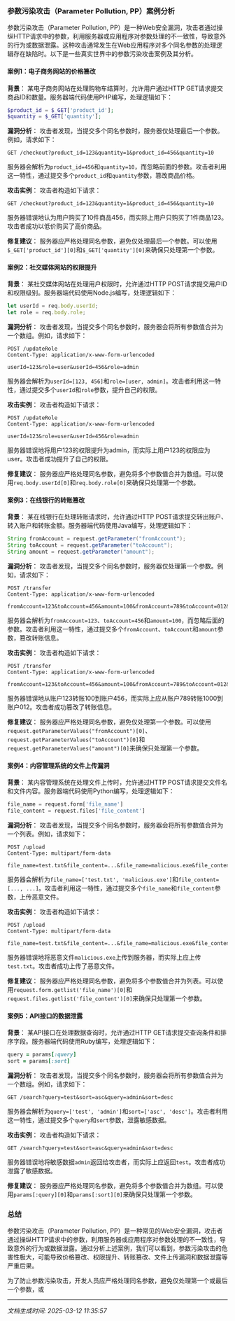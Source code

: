 ### 参数污染攻击（Parameter Pollution, PP）案例分析

参数污染攻击（Parameter Pollution, PP）是一种Web安全漏洞，攻击者通过操纵HTTP请求中的参数，利用服务器或应用程序对参数处理的不一致性，导致意外的行为或数据泄露。这种攻击通常发生在Web应用程序对多个同名参数的处理逻辑存在缺陷时。以下是一些真实世界中的参数污染攻击案例及其分析。

#### 案例1：电子商务网站的价格篡改

**背景**：
某电子商务网站在处理购物车结算时，允许用户通过HTTP GET请求提交商品ID和数量。服务器端代码使用PHP编写，处理逻辑如下：

```php
$product_id = $_GET['product_id'];
$quantity = $_GET['quantity'];
```

**漏洞分析**：
攻击者发现，当提交多个同名参数时，服务器仅处理最后一个参数。例如，请求如下：

```
GET /checkout?product_id=123&quantity=1&product_id=456&quantity=10
```

服务器会解析为`product_id=456`和`quantity=10`，而忽略前面的参数。攻击者利用这一特性，通过提交多个`product_id`和`quantity`参数，篡改商品价格。

**攻击实例**：
攻击者构造如下请求：

```
GET /checkout?product_id=123&quantity=1&product_id=456&quantity=10
```

服务器错误地认为用户购买了10件商品456，而实际上用户只购买了1件商品123。攻击者成功以低价购买了高价商品。

**修复建议**：
服务器应严格处理同名参数，避免仅处理最后一个参数。可以使用`$_GET['product_id'][0]`和`$_GET['quantity'][0]`来确保只处理第一个参数。

#### 案例2：社交媒体网站的权限提升

**背景**：
某社交媒体网站在处理用户权限时，允许通过HTTP POST请求提交用户ID和权限级别。服务器端代码使用Node.js编写，处理逻辑如下：

```javascript
let userId = req.body.userId;
let role = req.body.role;
```

**漏洞分析**：
攻击者发现，当提交多个同名参数时，服务器会将所有参数值合并为一个数组。例如，请求如下：

```
POST /updateRole
Content-Type: application/x-www-form-urlencoded

userId=123&role=user&userId=456&role=admin
```

服务器会解析为`userId=[123, 456]`和`role=[user, admin]`。攻击者利用这一特性，通过提交多个`userId`和`role`参数，提升自己的权限。

**攻击实例**：
攻击者构造如下请求：

```
POST /updateRole
Content-Type: application/x-www-form-urlencoded

userId=123&role=user&userId=456&role=admin
```

服务器错误地将用户123的权限提升为admin，而实际上用户123的权限应为user。攻击者成功提升了自己的权限。

**修复建议**：
服务器应严格处理同名参数，避免将多个参数值合并为数组。可以使用`req.body.userId[0]`和`req.body.role[0]`来确保只处理第一个参数。

#### 案例3：在线银行的转账篡改

**背景**：
某在线银行在处理转账请求时，允许通过HTTP POST请求提交转出账户、转入账户和转账金额。服务器端代码使用Java编写，处理逻辑如下：

```java
String fromAccount = request.getParameter("fromAccount");
String toAccount = request.getParameter("toAccount");
String amount = request.getParameter("amount");
```

**漏洞分析**：
攻击者发现，当提交多个同名参数时，服务器仅处理第一个参数。例如，请求如下：

```
POST /transfer
Content-Type: application/x-www-form-urlencoded

fromAccount=123&toAccount=456&amount=100&fromAccount=789&toAccount=012&amount=1000
```

服务器会解析为`fromAccount=123`、`toAccount=456`和`amount=100`，而忽略后面的参数。攻击者利用这一特性，通过提交多个`fromAccount`、`toAccount`和`amount`参数，篡改转账信息。

**攻击实例**：
攻击者构造如下请求：

```
POST /transfer
Content-Type: application/x-www-form-urlencoded

fromAccount=123&toAccount=456&amount=100&fromAccount=789&toAccount=012&amount=1000
```

服务器错误地从账户123转账100到账户456，而实际上应从账户789转账1000到账户012。攻击者成功篡改了转账信息。

**修复建议**：
服务器应严格处理同名参数，避免仅处理第一个参数。可以使用`request.getParameterValues("fromAccount")[0]`、`request.getParameterValues("toAccount")[0]`和`request.getParameterValues("amount")[0]`来确保只处理第一个参数。

#### 案例4：内容管理系统的文件上传漏洞

**背景**：
某内容管理系统在处理文件上传时，允许通过HTTP POST请求提交文件名和文件内容。服务器端代码使用Python编写，处理逻辑如下：

```python
file_name = request.form['file_name']
file_content = request.files['file_content']
```

**漏洞分析**：
攻击者发现，当提交多个同名参数时，服务器会将所有参数值合并为一个列表。例如，请求如下：

```
POST /upload
Content-Type: multipart/form-data

file_name=test.txt&file_content=...&file_name=malicious.exe&file_content=...
```

服务器会解析为`file_name=['test.txt', 'malicious.exe']`和`file_content=[..., ...]`。攻击者利用这一特性，通过提交多个`file_name`和`file_content`参数，上传恶意文件。

**攻击实例**：
攻击者构造如下请求：

```
POST /upload
Content-Type: multipart/form-data

file_name=test.txt&file_content=...&file_name=malicious.exe&file_content=...
```

服务器错误地将恶意文件`malicious.exe`上传到服务器，而实际上应上传`test.txt`。攻击者成功上传了恶意文件。

**修复建议**：
服务器应严格处理同名参数，避免将多个参数值合并为列表。可以使用`request.form.getlist('file_name')[0]`和`request.files.getlist('file_content')[0]`来确保只处理第一个参数。

#### 案例5：API接口的数据泄露

**背景**：
某API接口在处理数据查询时，允许通过HTTP GET请求提交查询条件和排序字段。服务器端代码使用Ruby编写，处理逻辑如下：

```ruby
query = params[:query]
sort = params[:sort]
```

**漏洞分析**：
攻击者发现，当提交多个同名参数时，服务器会将所有参数值合并为一个数组。例如，请求如下：

```
GET /search?query=test&sort=asc&query=admin&sort=desc
```

服务器会解析为`query=['test', 'admin']`和`sort=['asc', 'desc']`。攻击者利用这一特性，通过提交多个`query`和`sort`参数，泄露敏感数据。

**攻击实例**：
攻击者构造如下请求：

```
GET /search?query=test&sort=asc&query=admin&sort=desc
```

服务器错误地将敏感数据`admin`返回给攻击者，而实际上应返回`test`。攻击者成功泄露了敏感数据。

**修复建议**：
服务器应严格处理同名参数，避免将多个参数值合并为数组。可以使用`params[:query][0]`和`params[:sort][0]`来确保只处理第一个参数。

### 总结

参数污染攻击（Parameter Pollution, PP）是一种常见的Web安全漏洞，攻击者通过操纵HTTP请求中的参数，利用服务器或应用程序对参数处理的不一致性，导致意外的行为或数据泄露。通过分析上述案例，我们可以看到，参数污染攻击的危害性极大，可能导致价格篡改、权限提升、转账篡改、文件上传漏洞和数据泄露等严重后果。

为了防止参数污染攻击，开发人员应严格处理同名参数，避免仅处理第一个或最后一个参数，或

---

*文档生成时间: 2025-03-12 11:35:57*




















